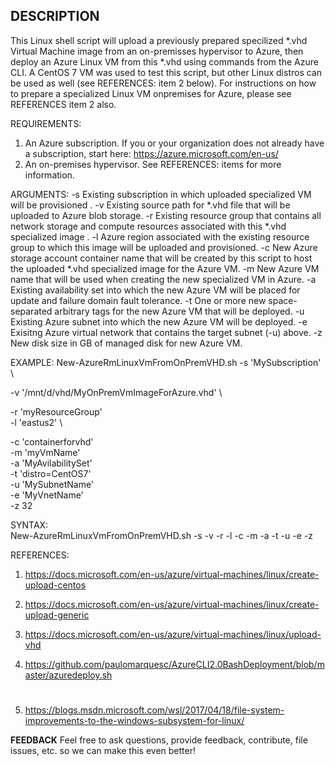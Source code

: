 ## DESCRIPTION
This Linux shell script will upload a previously prepared specilized *.vhd Virtual Machine image from an on-premisses hypervisor to Azure, then deploy an Azure Linux VM from this *.vhd using commands from the Azure CLI.
A CentOS 7 VM was used to test this script, but other Linux distros can be used as well (see REFERENCES: item 2 below).
For instructions on how to prepare a specialized Linux VM onpremises for Azure, please see REFERENCES item 2 also.

REQUIREMENTS: 
1. An Azure subscription. If you or your organization does not already have a subscription, start here: https://azure.microsoft.com/en-us/
2. An on-premises hypervisor. See REFERENCES: items for more information.

ARGUMENTS:
-s Existing subscription in which uploaded specialized VM will be provisioned
.
-v Existing source path for *.vhd file that will be uploaded to Azure blob storage.
-r 
Existing resource group that contains all network storage and compute resources associated with this *.vhd specialized image
.
-l Azure region associated with the existing resource group to which this image will be uploaded and provisioned.
-c New Azure storage account container name that will be created by this script to host the uploaded *.vhd specialized image for the Azure VM.
-m New Azure VM name that will be used when creating the new specialized VM in Azure.
-a Existing availability set into which the new Azure VM will be placed for update and failure domain fault tolerance.
-t One or more new space-separated arbitrary tags for the new Azure VM that will be deployed.
-u Existing Azure subnet into which the new Azure VM will be deployed.
-e Exisitng Azure virtual network that contains the target subnet (-u) above.
-z New disk size in GB of managed disk for new Azure VM.

EXAMPLE:
New-AzureRmLinuxVmFromOnPremVHD.sh -s 'MySubscription' \

-v '/mnt/d/vhd/MyOnPremVmImageForAzure.vhd' \

-r 'myResourceGroup' \
-l 'eastus2' \

-c 'containerforvhd' \
-m 'myVmName' \
-a 'MyAvilabilitySet' \
-t 'distro=CentOS7' \
-u 'MySubnetName' \
-e 'MyVnetName' \
-z 32

SYNTAX:      	
New-AzureRmLinuxVmFromOnPremVHD.sh -s <subscription> -v <vhdSource> -r <resourceGroup> -l <location> -c <container> -m <machineName> -a <avSet> 
-t <tag> -u <subnetName> -e <vNetName> -z <diskSizeGB>

REFERENCES:
1. https://docs.microsoft.com/en-us/azure/virtual-machines/linux/create-upload-centos
2. https://docs.microsoft.com/en-us/azure/virtual-machines/linux/create-upload-generic
3. https://docs.microsoft.com/en-us/azure/virtual-machines/linux/upload-vhd

4. https://github.com/paulomarquesc/AzureCLI2.0BashDeployment/blob/master/azuredeploy.sh
#
5. https://blogs.msdn.microsoft.com/wsl/2017/04/18/file-system-improvements-to-the-windows-subsystem-for-linux/

**FEEDBACK**
Feel free to ask questions, provide feedback, contribute, file issues, etc. so we can make this even better!